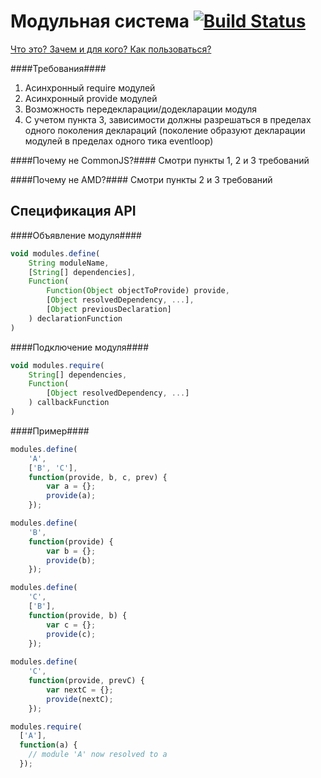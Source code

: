 Модульная система [![Build Status](https://travis-ci.org/ymaps/modules.png?branch=master)](https://travis-ci.org/ymaps/modules)
=================

[Что это? Зачем и для кого? Как пользоваться?](https://github.com/ymaps/modules/blob/master/what-is-this.md)

####Требования####
  1. Асинхронный require модулей
  2. Асинхронный provide модулей
  3. Возможность передекларации/додекларации модуля
  4. С учетом пункта 3, зависимости должны разрешаться в пределах одного поколения деклараций (поколение образуют декларации модулей в пределах одного тика eventloop)

####Почему не CommonJS?####
Смотри пункты 1, 2 и 3 требований

####Почему не AMD?####
Смотри пункты 2 и 3 требований

Спецификация API
----------------

####Объявление модуля####
````javascript
void modules.define(
    String moduleName,
    [String[] dependencies],
    Function(
        Function(Object objectToProvide) provide,
        [Object resolvedDependency, ...],
        [Object previousDeclaration]
    ) declarationFunction
)
````
####Подключение модуля####
````javascript
void modules.require(
    String[] dependencies,
    Function(
        [Object resolvedDependency, ...]
    ) callbackFunction
)
````

####Пример####

````javascript
modules.define(
    'A', 
    ['B', 'C'], 
    function(provide, b, c, prev) {
        var a = {};
        provide(a);
    });

modules.define(
    'B',
    function(provide) {
        var b = {};
        provide(b);
    });

modules.define(
    'C',
    ['B'],
    function(provide, b) {
        var c = {};
        provide(c);
    });
    
modules.define( 
    'C',    
    function(provide, prevC) {
        var nextC = {};
        provide(nextC);
    });

modules.require(
  ['A'],
  function(a) {
    // module 'A' now resolved to a
  });
````
